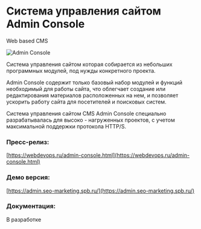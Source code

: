 # Система управления сайтом Admin Console
Web based CMS

![Admin Console](https://webdevops.ru/img/admin-console/Admin-Console-pages.png "Admin Console")

Система управления сайтом которая собирается из небольших программных модулей, под нужды конкретного проекта.

Admin Console содержит только базовый набор модулей и функций необходимый для работы сайта, что облегчает создание или редактирования материалов расположенных на нем, и позволяет ускорить работу сайта для посетителей и поисковых систем.

Система управления сайтом CMS Admin Console специально разрабатывалась для высоко - нагруженных проектов, с учетом максимальной поддержки протокола HTTP/S.

### Пресс-релиз:
[https://webdevops.ru/admin-console.html](https://webdevops.ru/admin-console.html)

### Демо версия:
[https://admin.seo-marketing.spb.ru/](https://admin.seo-marketing.spb.ru/)

### Документация:
В разработке
